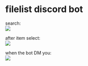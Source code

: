 # filelist discord bot

search:<br>
<img src="https://i.imgur.com/8TNuCvw.png"><br>

after item select:<br>
<img src="https://i.imgur.com/tg4UWGG.png"><br>

when the bot DM you:<br>
<img src="https://i.imgur.com/OwnzifB.png"><br>
